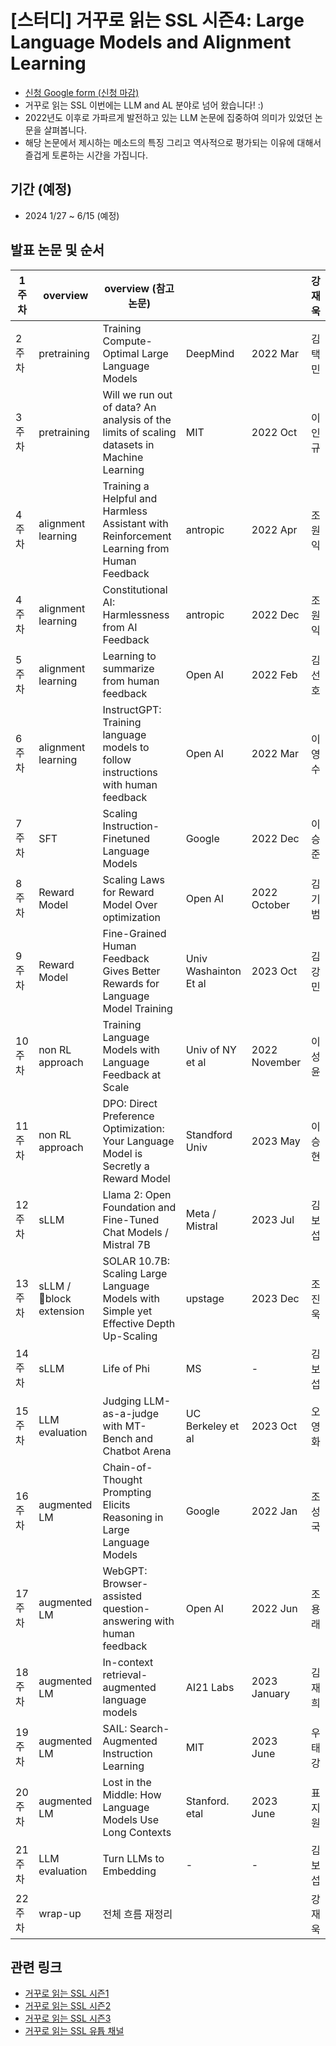 # [스터디] 거꾸로 읽는 SSL 시즌4: Large Language Models and Alignment Learning

- [신청 Google form (신청 마감)](https://forms.gle/RUC7acT3s1tve6DY6)
- 거꾸로 읽는 SSL 이번에는 LLM and AL 분야로 넘어 왔습니다! :)
- 2022년도 이후로 가파르게 발전하고 있는 LLM 논문에 집중하여 의미가 있었던 논문을 살펴봅니다. 
- 해당 논문에서 제시하는 메소드의 특징 그리고 역사적으로 평가되는 이유에 대해서 즐겁게 토론하는 시간을 가집니다. 

## 기간 (예정)
- 2024 1/27 ~ 6/15 (예정)

## 발표 논문 및 순서

1 주차 | overview | overview (참고 논문) |   |   | 강재욱
-- | -- | -- | -- | -- | --
2 주차 | pretraining | Training Compute-Optimal Large Language Models | DeepMind | 2022 Mar | 김택민
3 주차 | pretraining | Will we run out of data? An analysis of the limits of scaling datasets in Machine Learning | MIT | 2022 Oct | 이인규
4 주차 | alignment learning | Training a Helpful and Harmless Assistant with Reinforcement Learning from Human Feedback | antropic | 2022 Apr | 조원익
4 주차 | alignment learning | Constitutional AI: Harmlessness from AI Feedback | antropic | 2022 Dec | 조원익
5 주차 | alignment learning | Learning to summarize from human feedback | Open AI | 2022 Feb | 김선호
6 주차 | alignment learning | InstructGPT: Training language models to follow instructions with human feedback | Open AI | 2022 Mar | 이영수
7 주차 | SFT | Scaling Instruction-Finetuned Language Models | Google | 2022 Dec | 이승준
8 주차 | Reward Model | Scaling Laws for Reward Model Over optimization | Open AI | 2022 October | 김기범
9 주차 | Reward Model | Fine-Grained Human Feedback Gives Better Rewards for Language Model Training | Univ Washainton Et al | 2023 Oct | 김강민
10 주차 | non RL approach | Training Language Models with Language Feedback at Scale | Univ of NY et al | 2022 November | 이성윤
11 주차 | non RL approach | DPO: Direct Preference Optimization: Your Language Model is Secretly a Reward Model | Standford Univ | 2023 May | 이승현
12 주차 | sLLM | Llama 2: Open Foundation and Fine-Tuned Chat Models / Mistral 7B | Meta / Mistral | 2023 Jul | 김보섭
13 주차 | sLLM / block extension | SOLAR 10.7B: Scaling Large Language Models with Simple yet Effective Depth Up-Scaling | upstage | 2023 Dec | 조진욱
14 주차 | sLLM| Life of Phi | MS | - | 김보섭
15 주차 | LLM evaluation | Judging LLM-as-a-judge with MT-Bench and Chatbot Arena | UC Berkeley et al | 2023 Oct | 오영화
16 주차 | augmented LM | Chain-of-Thought Prompting Elicits Reasoning in Large Language Models | Google | 2022 Jan | 조성국
17 주차 | augmented LM | WebGPT: Browser-assisted question-answering with human feedback | Open AI | 2022 Jun | 조용래
18 주차 | augmented LM | In-context retrieval-augmented language models | AI21 Labs | 2023 January | 김재희
19 주차 | augmented LM | SAIL: Search-Augmented Instruction Learning | MIT | 2023 June | 우태강
20 주차 | augmented LM | Lost in the Middle: How Language Models Use Long Contexts| Stanford. etal | 2023 June | 표지원
21 주차 | LLM evaluation | Turn LLMs to Embedding | - | - | 김보섭
22 주차 | wrap-up | 전체 흐름 재정리 |   |   | 강재욱

## 관련 링크
- [거꾸로 읽는 SSL 시즌1](https://youtube.com/playlist?list=PLMSTs9nojhszOnaAwOg42NEsH_Jn6405o)
- [거꾸로 읽는 SSL 시즌2](https://youtube.com/playlist?list=PLMSTs9nojhszeFer8gYnEI5yA5JenWzEA)
- [거꾸로 읽는 SSL 시즌3](https://youtube.com/playlist?list=PLMSTs9nojhsyO_PBhdKgaLvS-NqoPUQl_&si=yPb2P4_7SwNPiWCO)
- [거꾸로 읽는 SSL 유튭 채널](https://www.youtube.com/channel/UCTwcUmKhqeBhG0rQHkPVP6Q)
